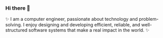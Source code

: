 ### Hi there 👋

✨ I am a computer engineer, passionate about technology and problem-solving. I enjoy designing and developing efficient, reliable, and well-structured software systems that make a real impact in the world. ✨
<!--
**nedelcudavid/nedelcudavid** is a ✨ _special_ ✨ repository because its `README.md` (this file) appears on your GitHub profile.

Here are some ideas to get you started:

- 🔭 I’m currently working on ...
- 🌱 I’m currently learning ...
- 👯 I’m looking to collaborate on ...
- 🤔 I’m looking for help with ...
- 💬 Ask me about ...
- 📫 How to reach me: ...
- 😄 Pronouns: ...
- ⚡ Fun fact: ...
-->
